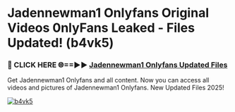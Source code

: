 # Jadennewman1 Onlyfans Original Videos 0nlyFans Leaked - Files Updated! (b4vk5)

<h3>🔴 CLICK HERE 🌐==►► <a href="https://tinyurl.com/2m67pmp6" rel="nofollow">Jadennewman1 Onlyfans Updated Files</a></h3>

Get Jadennewman1 Onlyfans and all content. Now you can access all videos and pictures of Jadennewman1 Onlyfans. New Updated Files 2025!

[![b4vk5](https://i.imgur.com/H4QAA4z.gif)](https://tinyurl.com/2m67pmp6)